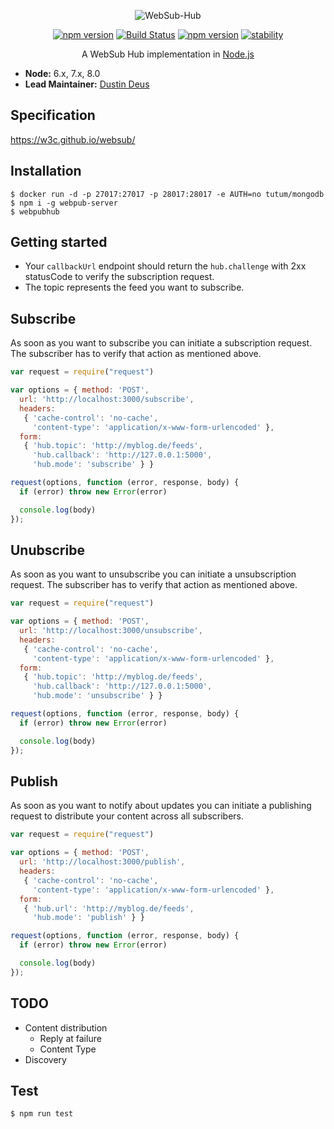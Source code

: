 <p align="center">
<img src="https://github.com/hemerajs/websub-hub/blob/master/media/logo.png?raw=true" alt="WebSub-Hub" style="max-width:100%;">
</p>

<p align="center">
<a href="https://badge.fury.io/js/websub-hub"><img src="https://camo.githubusercontent.com/48772c29d0514fc99d36e0a0d918c0d8298f9311/68747470733a2f2f62616467652e667572792e696f2f6a732f7765627375622d6875622e737667" alt="npm version" data-canonical-src="https://badge.fury.io/js/websub-hub.svg" style="max-width:100%;"></a>
<a href="https://travis-ci.org/hemerajs/websub-hub"><img src="https://travis-ci.org/hemerajs/websub-hub.svg?branch=master" alt="Build Status" data-canonical-src="https://travis-ci.org/hemerajs/websub-hub.svg?branch=master" style="max-width:100%;"></a>
<a href="https://standardjs.com"><img src="https://camo.githubusercontent.com/58fbab8bb63d069c1e4fb3fa37c2899c38ffcd18/68747470733a2f2f696d672e736869656c64732e696f2f62616467652f636f64655f7374796c652d7374616e646172642d627269676874677265656e2e737667" alt="npm version" data-canonical-src="https://img.shields.io/badge/code_style-standard-brightgreen.svg" style="max-width:100%;"></a>
<a href="https://camo.githubusercontent.com/9df01034673d657d960eaced20b3c0b3241c2fc7/68747470733a2f2f696d672e736869656c64732e696f2f62616467652f73746162696c6974792d6578706572696d656e74616c2d6f72616e67652e737667" target="_blank"><img src="https://camo.githubusercontent.com/9df01034673d657d960eaced20b3c0b3241c2fc7/68747470733a2f2f696d672e736869656c64732e696f2f62616467652f73746162696c6974792d6578706572696d656e74616c2d6f72616e67652e737667" alt="stability" data-canonical-src="https://img.shields.io/badge/stability-experimental-orange.svg" style="max-width:100%;"></a>
</p>

<p align="center">
A WebSub Hub implementation in <a href="http://nodejs.org/">Node.js</a>
</p>

- __Node:__ 6.x, 7.x, 8.0
- __Lead Maintainer:__ [Dustin Deus](https://github.com/StarpTech)

## Specification
https://w3c.github.io/websub/

## Installation
```
$ docker run -d -p 27017:27017 -p 28017:28017 -e AUTH=no tutum/mongodb
$ npm i -g webpub-server
$ webpubhub
```
## Getting started

- Your `callbackUrl` endpoint should return the `hub.challenge` with 2xx statusCode to verify the subscription request.
- The topic represents the feed you want to subscribe.

## Subscribe
As soon as you want to subscribe you can initiate a subscription request. The subscriber has to verify that action as mentioned above.

```js
var request = require("request")

var options = { method: 'POST',
  url: 'http://localhost:3000/subscribe',
  headers: 
   { 'cache-control': 'no-cache',
     'content-type': 'application/x-www-form-urlencoded' },
  form: 
   { 'hub.topic': 'http://myblog.de/feeds',
     'hub.callback': 'http://127.0.0.1:5000',
     'hub.mode': 'subscribe' } }

request(options, function (error, response, body) {
  if (error) throw new Error(error)

  console.log(body)
});

```
## Unubscribe

As soon as you want to unsubscribe you can initiate a unsubscription request. The subscriber has to verify that action as mentioned above. 

```js
var request = require("request")

var options = { method: 'POST',
  url: 'http://localhost:3000/unsubscribe',
  headers: 
   { 'cache-control': 'no-cache',
     'content-type': 'application/x-www-form-urlencoded' },
  form: 
   { 'hub.topic': 'http://myblog.de/feeds',
     'hub.callback': 'http://127.0.0.1:5000',
     'hub.mode': 'unsubscribe' } }

request(options, function (error, response, body) {
  if (error) throw new Error(error)

  console.log(body)
});

```

## Publish

As soon as you want to notify about updates you can initiate a publishing request to distribute your content across all subscribers.

```js
var request = require("request")

var options = { method: 'POST',
  url: 'http://localhost:3000/publish',
  headers: 
   { 'cache-control': 'no-cache',
     'content-type': 'application/x-www-form-urlencoded' },
  form: 
   { 'hub.url': 'http://myblog.de/feeds',
     'hub.mode': 'publish' } }

request(options, function (error, response, body) {
  if (error) throw new Error(error)

  console.log(body)
});

```

## TODO
- Content distribution
  - Reply at failure
  - Content Type
- Discovery

## Test
```
$ npm run test
```
